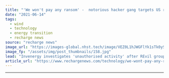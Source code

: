 ```yaml
---
title: "'We won't pay any ransom' -  notorious hacker gang targets US renewable energy giant"
date: "2021-06-14"
tags: 
  - wind
  - technology
  - energy transition
  - recharge news
source: "recharge news"
image_url: "https://images-global.nhst.tech/image/VEZ0L1hJWGFlYk1sTk0yS0VtTEhSNUNBUFJybW1YR3hrL1dWWmxIT0FnTT0=/nhst/binary/4eec944c35da99b4a89614a432a00a50"
image_fp: "/assets/img/post_thumbnails/158.jpg"
lead: "Invenergy investigates 'unauthorised activity' after REvil group said to claim access to sensitive data"
article_url: "https://www.rechargenews.com/technology/we-wont-pay-any-ransom-notorious-hacker-gang-targets-us-renewable-energy-giant/2-1-1024561"
---
```


---
